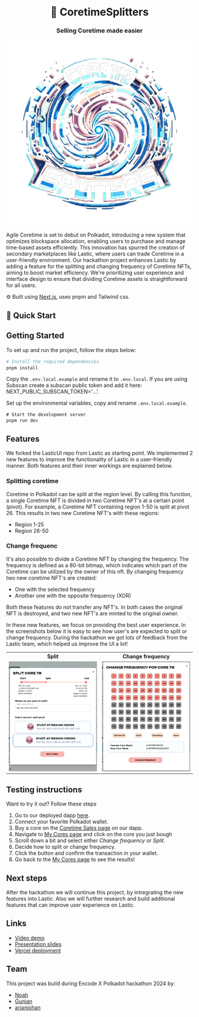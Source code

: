 <div align="center">
  <h1 align="center">🔄 CoretimeSplitters</h1>
  <h3>Selling Coretime made easier</h3>
  <img src="logo.png" alt="logo" />
</div>

Agile Coretime is set to debut on Polkadot, introducing a new system that optimizes blockspace allocation, enabling users to purchase and manage time-based assets efficiently. This innovation has spurred the creation of secondary marketplaces like Lastic, where users can trade Coretime in a user-friendly environment. Our hackathon project enhances Lastic by adding a feature for the splitting and changing frequency of Coretime NFTs, aiming to boost market efficiency. We're prioritizing user experience and interface design to ensure that dividing Coretime assets is straightforward for all users.

⚙️ Built using [Next.js](https://nextjs.org/), uses pnpm and Tailwind css.

## 🚀 Quick Start

## Getting Started

To set up and run the project, follow the steps below:

```bash
# Install the required dependencies
pnpm install
```

Copy the `.env.local.example` and rename it to `.env.local`. If you are using Subscan create a subscan public token and add it here: NEXT_PUBLIC_SUBSCAN_TOKEN='...'.

Set up the environmental variables, copy and rename `.env.local.example`.

```
# Start the development server
pnpm run dev
```

## Features
We forked the LasticUI repo from Lastic as starting point. We implemented 2 new features to improve the functionality of Lastic in a user-friendly manner. Both features and their inner workings are explained below.

### Splitting coretime
Coretime in Polkadot can be split at the region level. By calling this function, a single Coretime NFT is divided in two Coretime NFT's at a certain point (pivot). For example, a Coretime NFT containing region 1-50 is split at pivot 26. This results in two new Coretime NFT's with these regions:
- Region 1-25
- Region 26-50

### Change frequenc
It's also possible to divide a Coretime NFT by changing the frequency. The frequency is defined as a 80-bit bitmap, which indicates which part of the Coretime can be utilized by the owner of this nft. By changing frequency two new coretime NFT's are created:
- One with the selected frequency
- Another one with the opposite frequency (XOR)

Both these features do not transfer any NFT's. In both cases the original NFT is destroyed, and two new NFT's are minted to the original owner.

In these new features, we focus on providing the best user experience. In the screenshots below it is easy to see how user's are expected to split or change frequency. During the hackathon we got lots of feedback from the Lastic team, which helped us improve the UI a lot!

<p align="center">
  <table style="width: 100%; table-layout: fixed;">
      <tr>
      <td align="center" style="width: 50%;"><strong>Split</strong></td>
      <td align="center" style="width: 50%;"><strong>Change frequency</strong></td>
    </tr>
    <tr>
      <td><img src="screenshot-split.png"/></td>
      <td><img src="screenshot-change-frequency.png"/></td>
    </tr>
  </table>
</p>

## Testing instructions

Want to try it out? Follow these steps
1. Go to our deployed dapp [here](https://polkadot-coretime-splitters.vercel.app/).
2. Connect your favorite Polkadot wallet.
3. Buy a core on the [Coretime Sales page](https://polkadot-coretime-splitters.vercel.app/bulkcore1) on our dapp.
4. Navigate to [My Cores page](https://polkadot-coretime-splitters.vercel.app/my-cores) and click on the core you just bough 
5. Scroll down a bit and select either *Change frequency* or *Split*.
6. Decide how to split or change frequency.
7. Click the button and confirm the transaction in your wallet.
8. Go back to the [My Cores page](https://polkadot-coretime-splitters.vercel.app/my-cores) to see the results!

## Next steps

After the hackathon we will continue this project, by intregrating the new features into Lastic. Also we will further research and build additional features that can improve user experience on Lastic.

## Links

- [Video demo]()
- [Presentation slides](https://docs.google.com/presentation/d/1R3a4RzGgCAwP-xCRWhWLP3KRvVsGh-guHrSSnsNFQkk/edit?usp=sharing)
- [Vercel deployment](https://coretime-splitters-ipopifsl3-arjanjohan.vercel.app)

## Team
This project was build during Encode X Polkadot hackathon 2024 by:

- [Noah](https://www.linkedin.com/in/njoeris/)
- [Gunjan](https://www.linkedin.com/in/gunjan321/)
- [arjanjohan](https://x.com/arjanjohan/)
